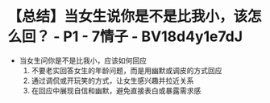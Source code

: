 # 【总结】当女生说你是不是比我小，该怎么回？ - P1 - 7情子 - BV18d4y1e7dJ

-   当女生问你是不是比我小，应该如何回应
    1.  不要老实回答女生的年龄问题，而是用幽默或调皮的方式回应
    2.  通过调侃或开玩笑的方式，让女生感兴趣并拉近关系
    3.  在回应中展现自信和幽默，避免直接表白或暴露需求感